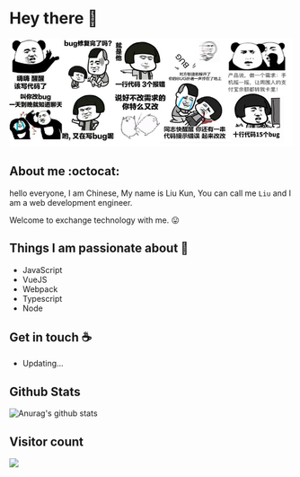 # Hey there :wave:
![avatar](./u=987853997,2891149510&fm=26&gp=0.png)

## About me :octocat:
hello everyone, I am Chinese, My name is Liu Kun, You can call me `Liu` and I am a web development engineer.

Welcome to exchange technology with me. :stuck_out_tongue:

## Things I am passionate about :robot:

- JavaScript
- VueJS
- Webpack
- Typescript
- Node

## Get in touch :coffee:

- Updating...

## Github Stats

![Anurag's github stats](https://github-readme-stats.vercel.app/api?username=og-liu&show_icons=true)


## Visitor count
<p><img src="https://profile-counter.glitch.me/og-liu/count.svg" /></p>


<!--
**og-liu/og-liu** is a ✨ _special_ ✨ repository because its `README.md` (this file) appears on your GitHub profile.

Here are some ideas to get you started:

- 🔭 I’m currently working on ...
- 🌱 I’m currently learning ...
- 👯 I’m looking to collaborate on ...
- 🤔 I’m looking for help with ...
- 💬 Ask me about ...
- 📫 How to reach me: ...
- 😄 Pronouns: ...
- ⚡ Fun fact: ...
-->
